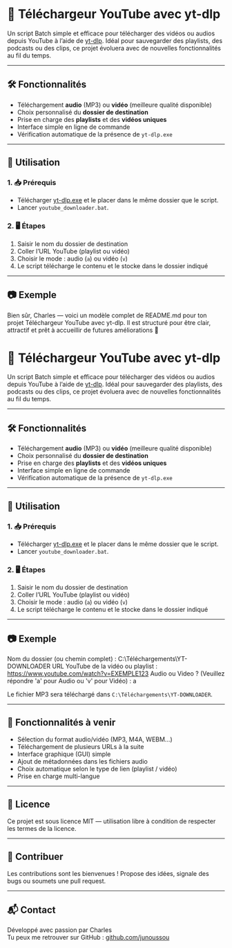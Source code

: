 # 🎥 Téléchargeur YouTube avec yt-dlp

Un script Batch simple et efficace pour télécharger des vidéos ou audios depuis YouTube à l’aide de [yt-dlp](https://github.com/yt-dlp/yt-dlp). Idéal pour sauvegarder des playlists, des podcasts ou des clips, ce projet évoluera avec de nouvelles fonctionnalités au fil du temps.

---

## 🛠️ Fonctionnalités

- Téléchargement **audio** (MP3) ou **vidéo** (meilleure qualité disponible)
- Choix personnalisé du **dossier de destination**
- Prise en charge des **playlists** et des **vidéos uniques**
- Interface simple en ligne de commande
- Vérification automatique de la présence de `yt-dlp.exe`

---

## 🚀 Utilisation

### 1. 📥 Prérequis

- Télécharger [yt-dlp.exe](https://github.com/yt-dlp/yt-dlp/releases/latest) et le placer dans le même dossier que le script.
- Lancer `youtube_downloader.bat`.

### 2. 🖥️ Étapes

1. Saisir le nom du dossier de destination
2. Coller l’URL YouTube (playlist ou vidéo)
3. Choisir le mode : audio (`a`) ou vidéo (`v`)
4. Le script télécharge le contenu et le stocke dans le dossier indiqué

---

## 📷 Exemple
Bien sûr, Charles — voici un modèle complet de README.md pour ton projet Téléchargeur YouTube avec yt-dlp. Il est structuré pour être clair, attractif et prêt à accueillir de futures améliorations 🚀

# 🎥 Téléchargeur YouTube avec yt-dlp

Un script Batch simple et efficace pour télécharger des vidéos ou audios depuis YouTube à l’aide de [yt-dlp](https://github.com/yt-dlp/yt-dlp). Idéal pour sauvegarder des playlists, des podcasts ou des clips, ce projet évoluera avec de nouvelles fonctionnalités au fil du temps.

---

## 🛠️ Fonctionnalités

- Téléchargement **audio** (MP3) ou **vidéo** (meilleure qualité disponible)
- Choix personnalisé du **dossier de destination**
- Prise en charge des **playlists** et des **vidéos uniques**
- Interface simple en ligne de commande
- Vérification automatique de la présence de `yt-dlp.exe`

---

## 🚀 Utilisation

### 1. 📥 Prérequis

- Télécharger [yt-dlp.exe](https://github.com/yt-dlp/yt-dlp/releases/latest) et le placer dans le même dossier que le script.
- Lancer `youtube_downloader.bat`.

### 2. 🖥️ Étapes

1. Saisir le nom du dossier de destination
2. Coller l’URL YouTube (playlist ou vidéo)
3. Choisir le mode : audio (`a`) ou vidéo (`v`)
4. Le script télécharge le contenu et le stocke dans le dossier indiqué

---

## 📷 Exemple
Nom du dossier (ou chemin complet) : C:\Téléchargements\YT-DOWNLOADER
URL YouTube de la vidéo ou playlist : https://www.youtube.com/watch?v=EXEMPLE123
Audio ou Video ? (Veuillez répondre 'a' pour Audio ou 'v' pour Vidéo) : a

Le fichier MP3 sera téléchargé dans `C:\Téléchargements\YT-DOWNLOADER`.

---

## 🌱 Fonctionnalités à venir

- Sélection du format audio/vidéo (MP3, M4A, WEBM…)
- Téléchargement de plusieurs URLs à la suite
- Interface graphique (GUI) simple
- Ajout de métadonnées dans les fichiers audio
- Choix automatique selon le type de lien (playlist / vidéo)
- Prise en charge multi-langue

---

## 📄 Licence

Ce projet est sous licence MIT — utilisation libre à condition de respecter les termes de la licence.

---

## 🤝 Contribuer

Les contributions sont les bienvenues ! Propose des idées, signale des bugs ou soumets une pull request.

---

## 📬 Contact

Développé avec passion par Charles  
Tu peux me retrouver sur GitHub : [github.com/junoussou](https://github.com/junoussou)

